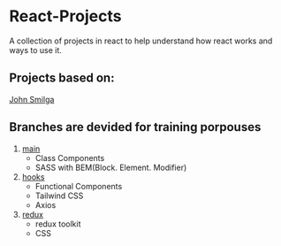 # React-Projects

A collection of projects in react to help understand how react works and ways to use it.

## Projects based on:
[John Smilga](https://github.com/john-smilga/react-projects)

## Branches are devided for training porpouses

1. [main](https://github.com/VictorBarretoLF/React-Projects/tree/main) 
   * Class Components
   * SASS with BEM(Block. Element. Modifier)
2. [hooks](https://github.com/VictorBarretoLF/React-Projects/tree/hooks)
   * Functional Components
   * Tailwind CSS
   * Axios
3. [redux](https://github.com/VictorBarretoLF/React-Projects/tree/redux)
   * redux toolkit
   * CSS
